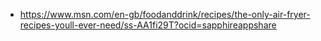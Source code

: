 - https://www.msn.com/en-gb/foodanddrink/recipes/the-only-air-fryer-recipes-youll-ever-need/ss-AA1fi29T?ocid=sapphireappshare